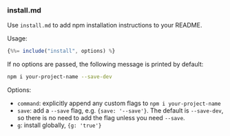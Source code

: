 ### install.md

Use `install.md` to add npm installation instructions to your README.

Usage:

```js
{%%= include("install", options) %}
```

If no options are passed, the following message is printed by default:

```bash
npm i your-project-name --save-dev
```

Options:

* `command`: explicitly append any custom flags to `npm i your-project-name`
* `save`: add a `--save` flag, e.g. `{save: '--save'}`. The default is `--save-dev`, so there is no need to add the flag unless you need `--save`.
* `g`: install globally, `{g: 'true'}`